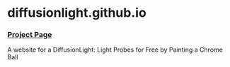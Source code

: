 # diffusionlight.github.io
### [Project Page](https://diffusionlight.github.io/)
A website for a DiffusionLight: Light Probes for Free by Painting a Chrome Ball
